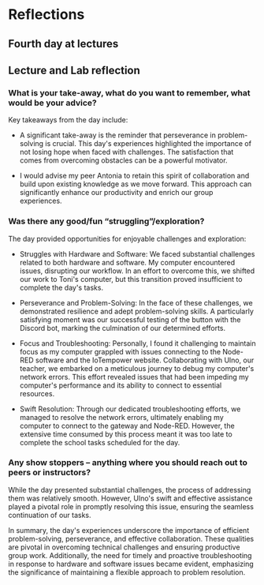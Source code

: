 # Reflections

## Fourth day at lectures

## Lecture and Lab reflection

### What is your take-away, what do you want to remember, what would be your advice?

Key takeaways from the day include:

  * A significant take-away is the reminder that perseverance in problem-solving is crucial. This day's experiences highlighted the importance of not losing hope when faced with challenges. The satisfaction that comes from overcoming obstacles can be a powerful motivator.

  * I would advise my peer Antonia to retain this spirit of collaboration and build upon existing knowledge as we move forward. This approach can significantly enhance our productivity and enrich our group experiences.

### Was there any good/fun “struggling”/exploration?

The day provided opportunities for enjoyable challenges and exploration:

  * Struggles with Hardware and Software: We faced substantial challenges related to both hardware and software. My computer encountered issues, disrupting our workflow. In an effort to overcome this, we shifted our work to Toni's computer, but this transition proved insufficient to complete the day's tasks.

  * Perseverance and Problem-Solving: In the face of these challenges, we demonstrated resilience and adept problem-solving skills. A particularly satisfying moment was our successful testing of the button with the Discord bot, marking the culmination of our determined efforts.

  * Focus and Troubleshooting: Personally, I found it challenging to maintain focus as my computer grappled with issues connecting to the Node-RED software and the IoTempower website. Collaborating with Ulno, our teacher, we embarked on a meticulous journey to debug my computer's network errors. This effort revealed issues that had been impeding my computer's performance and its ability to connect to essential resources.

  * Swift Resolution: Through our dedicated troubleshooting efforts, we managed to resolve the network errors, ultimately enabling my computer to connect to the gateway and Node-RED. However, the extensive time consumed by this process meant it was too late to complete the school tasks scheduled for the day.

### Any show stoppers – anything where you should reach out to peers or instructors?

While the day presented substantial challenges, the process of addressing them was relatively smooth. However, Ulno's swift and effective assistance played a pivotal role in promptly resolving this issue, ensuring the seamless continuation of our tasks.

In summary, the day's experiences underscore the importance of efficient problem-solving, perseverance, and effective collaboration. These qualities are pivotal in overcoming technical challenges and ensuring productive group work. Additionally, the need for timely and proactive troubleshooting in response to hardware and software issues became evident, emphasizing the significance of maintaining a flexible approach to problem resolution.
